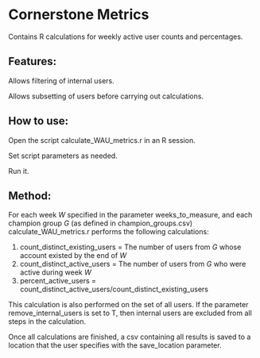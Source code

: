 # Cornerstone Metrics
Contains R calculations for weekly active user counts and percentages. 
## Features:
Allows filtering of internal users.

Allows subsetting of users before carrying out calculations.

## How to use:

Open the script calculate\_WAU\_metrics.r in an R session.

Set script parameters as needed.

Run it.

## Method:

For each week *W* specified in the parameter weeks\_to\_measure, and each champion group *G* (as defined in champion\_groups.csv)
calculate\_WAU\_metrics.r performs the following calculations:

1. count\_distinct\_existing\_users = The number of users from *G* whose account existed by the end of *W*
2. count\_distinct\_active\_users = The number of users from *G* who were active during week *W*
3. percent\_active\_users =  count\_distinct\_active\_users/count\_distinct\_existing\_users

This calculation is also performed on the set of all users. If the parameter remove\_internal\_users is set to T, then internal users are excluded
from all steps in the calculation.

Once all calculations are finished, a csv containing all results is saved to a location 
that the user specifies with the save\_location parameter.
